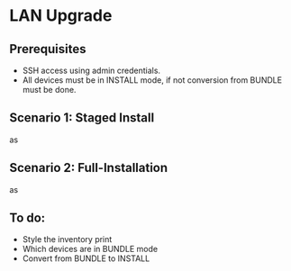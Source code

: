 # LAN Upgrade

## Prerequisites
- SSH access using admin credentials.
- All devices must be in INSTALL mode, if not conversion from BUNDLE must be done.

## Scenario 1: Staged Install
as

## Scenario 2: Full-Installation
as

## To do: 
- Style the inventory print
- Which devices are in BUNDLE mode
- Convert from BUNDLE to INSTALL